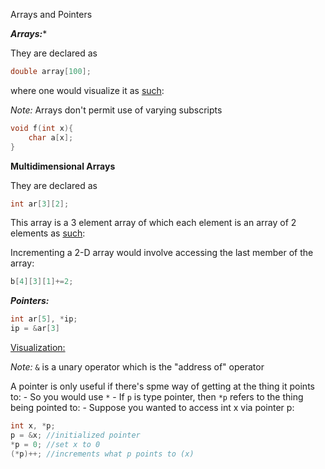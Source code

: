 Arrays and Pointers

***Arrays:****

They are declared as

```C
double array[100];
```

where one would visualize it as [such](https://github.com/AvantikaYellapantula/Course-214/blob/master/Notes/MyNotes/array_visualization.jpg):

*Note:* Arrays don't permit use of varying subscripts

```C
void f(int x){
	char a[x];
}
```

**Multidimensional Arrays**

They are declared as

```C
int ar[3][2];
```

This array is a 3 element array of which each element is an array of 2 elements as [such](https://github.com/AvantikaYellapantula/Course-214/blob/master/Notes/MyNotes/multi_dim_array_visualization.jpg):

Incrementing a 2-D array would involve accessing the last member of the array:

```C
b[4][3][1]+=2;
```

***Pointers:***

```C
int ar[5], *ip;
ip = &ar[3]
```
[Visualization:](https://github.com/AvantikaYellapantula/Course-214/blob/master/Notes/MyNotes/pointer_visualization.jpg)

*Note:* ```&``` is a unary operator which is the "address of" operator

A pointer is only useful if there's spme way of getting at the thing it points to:
	- So you would use ```*```
	- If ```p``` is type pointer, then ```*p``` refers to the thing being pointed to:
	- Suppose you wanted to access int x via pointer p:
```C
int x, *p;
p = &x;	//initialized pointer
*p = 0;	//set x to 0
(*p)++;	//increments what p points to (x)
```

